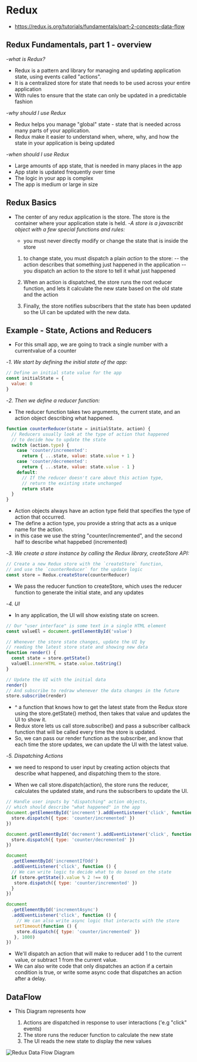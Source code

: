 # Redux 

- https://redux.js.org/tutorials/fundamentals/part-2-concepts-data-flow

## Redux Fundamentals, part 1 - overview

-*what is Redux?*

- Redux is a pattern and library for managing and updating application state, using events called "actions".
- It is a centralized store for state that needs to be used across your entire application
- With rules to ensure that the state can only be updated in a predictable fashion

-*why should I use Redux*

- Redux helps you manage "global" state - state that is needed across many parts of your application.
- Redux make it easier to understand when, where, why, and how the state in your application is being updated

-*when should I use Redux*

- Large amounts of app state, that is needed in many places in the app
- App state is updated frequently over time
- The logic in your app is complex
- The app is medium or large in size

## Redux Basics

- The center of any redux application is the store. The store is the container where your application state is held.
-*A store is a javascribt object with a few special functions and rules:*

   - you must never directly modify or change the state that is inside the store

   1. to change state, you must dispatch a plain *action* to the store:
   -- the action describes that something just happened in the application
   -- you dispatch an action to the store to tell it what just happened

   2. When an action is dispatched, the store runs the root reducer function, and lets it calculate the new state based on the old state and the action

   3. Finally, the store notifies subscribers that the state has been updated so the UI can be updated with the new data.

## Example - State, Actions and Reducers

- For this small app, we are going to track a single number with a currentvalue of a counter

-*1. We start by defining the initial state of the app:*

```javascript
// Define an initial state value for the app
const initialState = {
  value: 0
}
```

-*2. Then we define a reducer function:*

- The reducer function takes two arguments, the current state, and an action object describing what happened.

```javascript
function counterReducer(state = initialState, action) {
  // Reducers usually look at the type of action that happened
  // to decide how to update the state
  switch (action.type) {
    case 'counter/incremented':
      return { ...state, value: state.value + 1 }
    case 'counter/decremented':
      return { ...state, value: state.value - 1 }
    default:
      // If the reducer doesn't care about this action type,
      // return the existing state unchanged
      return state
  }
}
```

- Action objects always have an action type field that specifies the type of action that occurred.
- The define a action type, you provide a string that acts as a unique name for the action.
- in this case we use the string "counter/incremented", and the second half to describe what happebed (incremented)

-*3. We create a store instance by calling the Redux library, createStore API:*

```javascript
// Create a new Redux store with the `createStore` function,
// and use the `counterReducer` for the update logic
const store = Redux.createStore(counterReducer)
```

- We pass the reducer function to createStore, which uses the reducer function to generate the initial state, and any updates

-*4. UI*

- In any application, the UI will show existing state on screen.

```javascript
// Our "user interface" is some text in a single HTML element
const valueEl = document.getElementById('value')

// Whenever the store state changes, update the UI by
// reading the latest store state and showing new data
function render() {
  const state = store.getState()
  valueEl.innerHTML = state.value.toString()
}

// Update the UI with the initial data
render()
// And subscribe to redraw whenever the data changes in the future
store.subscribe(render)
```

- ^ a function that knows how to get the latest state from the Redux store using the store.getState() method, then takes that value and updates the UI to show it.
- Redux store lets us call store.subscribe() and pass a subscriber callback function that will be called every time the store is updated.
- So, we can pass our render function as the subscriber, and know that each time the store updates, we can update the UI with the latest value.

-*5. Dispatching Actions*

- we need to respond to user input by creating action objects that describe what happened, and dispatching them to the store.

- When we call store.dispatch(action), the store runs the reducer, calculates the updated state, and runs the subscribers to update the UI.

```javascript
// Handle user inputs by "dispatching" action objects,
// which should describe "what happened" in the app
document.getElementById('increment').addEventListener('click', function () {
  store.dispatch({ type: 'counter/incremented' })
})

document.getElementById('decrement').addEventListener('click', function () {
  store.dispatch({ type: 'counter/decremented' })
})

document
  .getElementById('incrementIfOdd')
  .addEventListener('click', function () {
  // We can write logic to decide what to do based on the state
  if (store.getState().value % 2 !== 0) {
   store.dispatch({ type: 'counter/incremented' })
  }
})

document
  .getElementById('incrementAsync')
  .addEventListener('click', function () {
    // We can also write async logic that interacts with the store
   setTimeout(function () {
    store.dispatch({ type: 'counter/incremented' })
   }, 1000)
})
```

- We'll dispatch an action that will make to reducer add 1 to the current value, or subtract 1 from the current value.
- We can also write code that only dispatches an action if a certain condition is true, or write some async code that dispatches an action after a delay.

## DataFlow

- This Diagram represents how 

    1. Actions are dispatched in response to user interactions ('e.g "click" events)
    2. The store runs the reducer function to calculate the new state
    3. The UI reads the new state to display the new values

![Redux Data Flow Diagram](https://redux.js.org/assets/images/ReduxDataFlowDiagram-49fa8c3968371d9ef6f2a1486bd40a26.gif)